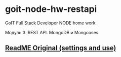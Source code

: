 # goit-node-hw-restapi
GoIT Full Stack Developer NODE home work

Модуль 3. REST API. MongoDB и Mongooses

## [ReadME Original (settings and use)](README_original.md)